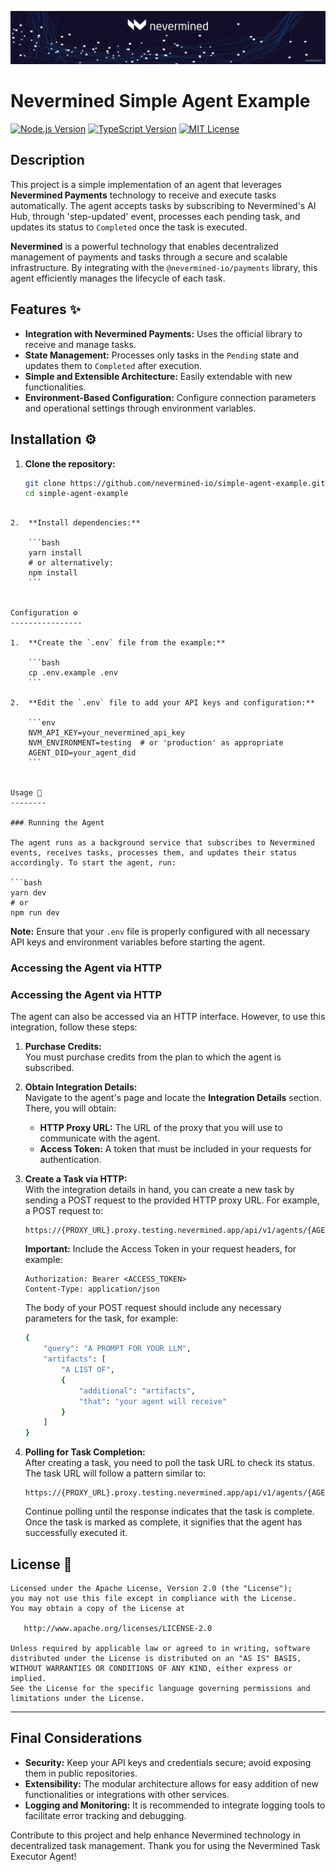[![banner](https://raw.githubusercontent.com/nevermined-io/assets/main/images/logo/banner_logo.png)](https://nevermined.io)

# Nevermined Simple Agent Example

[![Node.js Version](https://img.shields.io/badge/node-%3E%3D18.0.0-brightgreen)](https://nodejs.org/)
[![TypeScript Version](https://img.shields.io/badge/typescript-%5E5.7.0-blue)](https://www.typescriptlang.org/)
[![MIT License](https://img.shields.io/badge/license-MIT-green)](https://opensource.org/licenses/MIT)

## Description

This project is a simple implementation of an agent that leverages **Nevermined Payments** technology to receive and execute tasks automatically. The agent accepts tasks by subscribing to Nevermined's AI Hub, through 'step-updated' event, processes each pending task, and updates its status to `Completed` once the task is executed.

**Nevermined** is a powerful technology that enables decentralized management of payments and tasks through a secure and scalable infrastructure. By integrating with the `@nevermined-io/payments` library, this agent efficiently manages the lifecycle of each task.

## Features ✨

- **Integration with Nevermined Payments:** Uses the official library to receive and manage tasks.
- **State Management:** Processes only tasks in the `Pending` state and updates them to `Completed` after execution.
- **Simple and Extensible Architecture:** Easily extendable with new functionalities.
- **Environment-Based Configuration:** Configure connection parameters and operational settings through environment variables.

## Installation ⚙️

1. **Clone the repository:**

   ```bash
   git clone https://github.com/nevermined-io/simple-agent-example.git
   cd simple-agent-example
```

2.  **Install dependencies:**
    
    ```bash
    yarn install
    # or alternatively:
    npm install
    ```
    

Configuration ⚙️
----------------

1.  **Create the `.env` file from the example:**
    
    ```bash
    cp .env.example .env
    ```
    
2.  **Edit the `.env` file to add your API keys and configuration:**
    
    ```env
    NVM_API_KEY=your_nevermined_api_key
    NVM_ENVIRONMENT=testing  # or 'production' as appropriate
    AGENT_DID=your_agent_did
    ```
    

Usage 🚀
--------

### Running the Agent

The agent runs as a background service that subscribes to Nevermined events, receives tasks, processes them, and updates their status accordingly. To start the agent, run:

```bash
yarn dev
# or
npm run dev
```

**Note:** Ensure that your `.env` file is properly configured with all necessary API keys and environment variables before starting the agent.

### Accessing the Agent via HTTP

### Accessing the Agent via HTTP

The agent can also be accessed via an HTTP interface. However, to use this integration, follow these steps:

1.  **Purchase Credits:**  
    You must purchase credits from the plan to which the agent is subscribed.
    
2.  **Obtain Integration Details:**  
    Navigate to the agent's page and locate the **Integration Details** section. There, you will obtain:
    
    *   **HTTP Proxy URL:** The URL of the proxy that you will use to communicate with the agent.
    *   **Access Token:** A token that must be included in your requests for authentication.
3.  **Create a Task via HTTP:**  
    With the integration details in hand, you can create a new task by sending a POST request to the provided HTTP proxy URL. For example, a POST request to:
    
    ```
    https://{PROXY_URL}.proxy.testing.nevermined.app/api/v1/agents/{AGENT_DID}/tasks
    ```
    
    **Important:** Include the Access Token in your request headers, for example:
    
    ```http
    Authorization: Bearer <ACCESS_TOKEN>
    Content-Type: application/json
    ```
    
    The body of your POST request should include any necessary parameters for the task, for example:

    ```bash
    {
        "query": "A PROMPT FOR YOUR LLM",
        "artifacts": [
            "A LIST OF",
            {
                "additional": "artifacts",
                "that": "your agent will receive"
            }
        ]
    }
    ```
    
4.  **Polling for Task Completion:**  
    After creating a task, you need to poll the task URL to check its status. The task URL will follow a pattern similar to:

    ```
    https://{PROXY_URL}.proxy.testing.nevermined.app/api/v1/agents/{AGENT_DID}/tasks/{TASK_ID}
    ```
    
    Continue polling until the response indicates that the task is complete. Once the task is marked as complete, it signifies that the agent has successfully executed it.
    

    

License 📄
----------

```
Licensed under the Apache License, Version 2.0 (the "License");
you may not use this file except in compliance with the License.
You may obtain a copy of the License at

   http://www.apache.org/licenses/LICENSE-2.0

Unless required by applicable law or agreed to in writing, software
distributed under the License is distributed on an "AS IS" BASIS,
WITHOUT WARRANTIES OR CONDITIONS OF ANY KIND, either express or implied.
See the License for the specific language governing permissions and
limitations under the License.
```

* * *

Final Considerations
--------------------

*   **Security:** Keep your API keys and credentials secure; avoid exposing them in public repositories.
*   **Extensibility:** The modular architecture allows for easy addition of new functionalities or integrations with other services.
*   **Logging and Monitoring:** It is recommended to integrate logging tools to facilitate error tracking and debugging.

Contribute to this project and help enhance Nevermined technology in decentralized task management. Thank you for using the Nevermined Task Executor Agent!